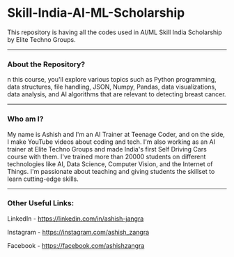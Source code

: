 # Skill-India-AI-ML-Scholarship
This repository is having all the codes used in AI/ML Skill India Scholarship by Elite Techno Groups.

-----
### About the Repository?

n this course, you'll explore various topics such as Python programming, data structures, file handling, JSON, Numpy, Pandas, data visualizations, data analysis, and AI algorithms that are relevant to detecting breast cancer.

-----

### Who am I?

My name is Ashish and I'm an AI Trainer at Teenage Coder, and on the side, I make YouTube videos about coding and tech. I'm also working as an AI trainer at Elite Techno Groups and made India's first Self Driving Cars course with them. I've trained more than 20000 students on different technologies like AI, Data Science, Computer Vision, and the Internet of Things. I'm passionate about teaching and giving students the skillset to learn cutting-edge skills.

-----

### Other Useful Links:

LinkedIn - https://linkedin.com/in/ashish-jangra 

Instagram - https://instagram.com/ashish_zangra 

Facebook - https://facebook.com/ashishzangra
